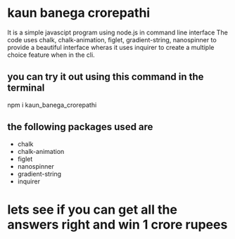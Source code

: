 <h1> kaun banega crorepathi </h1>
It is a simple javascipt program using node.js in command line interface
The code uses chalk, chalk-animation, figlet, gradient-string, nanospinner to provide a beautiful interface wheras it uses inquirer to create a multiple choice feature when in the cli.
<br>
<h2> you can try it out using this command in the terminal</h2>
npm i kaun_banega_crorepathi

<br>
<h2> the following packages used are </h2>
<ul>
<li>chalk</li>
<li>chalk-animation</li>
<li>figlet</li>
<li>nanospinner</li>
<li>gradient-string</li>
<li>inquirer</li>
</ul>

<h1>lets see if you can get all the answers right and win 1 crore rupees</h1>

